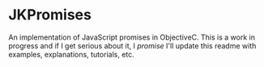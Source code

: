 JKPromises
==========

An implementation of JavaScript promises in ObjectiveC. This is a work in progress and if I get serious about it, I *promise* I'll update this readme with examples, explanations, tutorials, etc.
